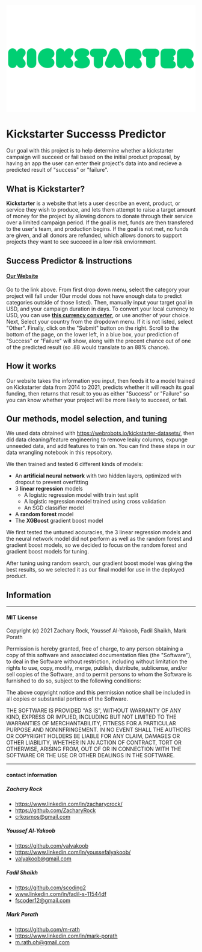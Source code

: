 ![image](https://github.com/Build-Week-Kickstarter-Success-2021/Kickstarter_Success/blob/main/assets/kickstarter.png)

# Kickstarter Successs Predictor

Our goal with this project is to help determine whether a kickstarter campaign will succeed or fail based on the initial product proposal, by having an app the user can enter their project's data into and recieve a predicted result of "success" or "failure".

## What is Kickstarter?

**Kickstarter** is a website that lets a user describe an event, product, or service they wish to produce, and lets them attempt to raise a target amount of money for the project by allowing donors to donate through their service over a limited campaign period.  If the goal is met, funds are then transfered to the user's team, and production begins.  If the goal is not met, no funds are given, and all donors are refunded, which allows donors to support projects they want to see succeed in a low risk enviornment.

## Success Predictor & Instructions

#### **[Our Website](https://kickstarter--predictor-rasp.herokuapp.com)**

Go to the link above.  From first drop down menu, select the category your project will fall under (Our model does not have enough data to predict categories outside of those listed).  Then, manually input your target goal in USD, and your campaign duration in days.  To convert your local currency to USD, you can use **[this currency converter](https://finance.yahoo.com/currency-converter)**, or use another of your choice.  Next, Select your country from the dropdown menu.  If it is not listed, select "Other".  Finally, click on the "Submit" button on the right.  Scroll to the bottom of the page, on the lower left, in a blue box, your prediction of "Success" or "Failure" will show, along with the precent chance out of one of the predicted result (so .88 would translate to an 88% chance).

## How it works

Our website takes the information you input, then feeds it to a model trained on Kickstarter data from 2014 to 2021, predicts whether it will reach its goal funding, then returns that result to you as either "Success" or "Failure" so you can know whether your project will be more likely to succeed, or fail.

## Our methods, model selection, and tuning

We used data obtained with https://webrobots.io/kickstarter-datasets/, then did data cleaning/feature engineering to remove leaky columns, expunge unneeded data, and add features to train on.  You can find these steps in our data wrangling notebook in this repsoitory.

We then trained and tested 6 different kinds of models:

* An **artificial neural network** with two hidden layers, optimized with dropout to prevent overfitting
* 3 **linear regression** models
    * A logistic regression model with train test split
    * A logistic regression model trained using cross validation
    * An SGD classifier model
* A **random forest** model
* The **XGBoost** gradient boost model

We first tested the untuned accuracies, the 3 linear regression models and the neural network model did not perform as well as the random forest and gradient boost models, so we decided to focus on the random forest and gradient boost models for tuning.

After tuning using random search, our gradient boost model was giving the best results, so we selected it as our final model for use in the deployed product.

## Information

---

#### MIT License

Copyright (c) 2021 Zachary Rock, Youssef Al-Yakoob, Fadil Shaikh, Mark Porath

Permission is hereby granted, free of charge, to any person obtaining a copy
of this software and associated documentation files (the "Software"), to deal
in the Software without restriction, including without limitation the rights
to use, copy, modify, merge, publish, distribute, sublicense, and/or sell
copies of the Software, and to permit persons to whom the Software is
furnished to do so, subject to the following conditions:

The above copyright notice and this permission notice shall be included in all
copies or substantial portions of the Software.

THE SOFTWARE IS PROVIDED "AS IS", WITHOUT WARRANTY OF ANY KIND, EXPRESS OR
IMPLIED, INCLUDING BUT NOT LIMITED TO THE WARRANTIES OF MERCHANTABILITY,
FITNESS FOR A PARTICULAR PURPOSE AND NONINFRINGEMENT. IN NO EVENT SHALL THE
AUTHORS OR COPYRIGHT HOLDERS BE LIABLE FOR ANY CLAIM, DAMAGES OR OTHER
LIABILITY, WHETHER IN AN ACTION OF CONTRACT, TORT OR OTHERWISE, ARISING FROM,
OUT OF OR IN CONNECTION WITH THE SOFTWARE OR THE USE OR OTHER DEALINGS IN THE
SOFTWARE.

---

#### contact information

##### Zachary Rock

* https://www.linkedin.com/in/zacharycrock/
* https://github.com/ZacharyRock
* crkosmos@gmail.com

##### Youssef Al-Yakoob

* https://github.com/yalyakoob
* https://www.linkedin.com/in/youssefalyakoob/
* yalyakoob@gmail.com

##### Fadil Shaikh

* https://github.com/scoding2
* www.linkedin.com/in/fadil-s-11544df
* fscoder12@gmail.com


##### Mark Porath

* https://github.com/m-rath
* https://www.linkedin.com/in/mark-porath
* m.rath.oh@gmail.com